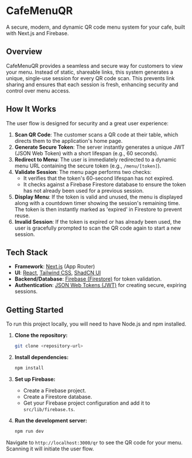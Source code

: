 # CafeMenuQR

A secure, modern, and dynamic QR code menu system for your cafe, built with Next.js and Firebase.

## Overview

CafeMenuQR provides a seamless and secure way for customers to view your menu. Instead of static, shareable links, this system generates a unique, single-use session for every QR code scan. This prevents link sharing and ensures that each session is fresh, enhancing security and control over menu access.

## How It Works

The user flow is designed for security and a great user experience:

1.  **Scan QR Code**: The customer scans a QR code at their table, which directs them to the application's home page.
2.  **Generate Secure Token**: The server instantly generates a unique JWT (JSON Web Token) with a short lifespan (e.g., 60 seconds).
3.  **Redirect to Menu**: The user is immediately redirected to a dynamic menu URL containing the secure token (e.g., `/menu/[token]`).
4.  **Validate Session**: The menu page performs two checks:
    *   It verifies that the token's 60-second lifespan has not expired.
    *   It checks against a Firebase Firestore database to ensure the token has not already been used for a previous session.
5.  **Display Menu**: If the token is valid and unused, the menu is displayed along with a countdown timer showing the session's remaining time. The token is then instantly marked as 'expired' in Firestore to prevent reuse.
6.  **Invalid Session**: If the token is expired or has already been used, the user is gracefully prompted to scan the QR code again to start a new session.

## Tech Stack

- **Framework**: [Next.js](https://nextjs.org/) (App Router)
- **UI**: [React](https://react.dev/), [Tailwind CSS](https://tailwindcss.com/), [ShadCN UI](https://ui.shadcn.com/)
- **Backend/Database**: [Firebase (Firestore)](https://firebase.google.com/) for token validation.
- **Authentication**: [JSON Web Tokens (JWT)](https://jwt.io/) for creating secure, expiring sessions.

## Getting Started

To run this project locally, you will need to have Node.js and npm installed.

1.  **Clone the repository:**
    ```bash
    git clone <repository-url>
    ```

2.  **Install dependencies:**
    ```bash
    npm install
    ```

3.  **Set up Firebase:**
    - Create a Firebase project.
    - Create a Firestore database.
    - Get your Firebase project configuration and add it to `src/lib/firebase.ts`.

4.  **Run the development server:**
    ```bash
    npm run dev
    ```

Navigate to `http://localhost:3000/qr` to see the QR code for your menu. Scanning it will initiate the user flow.
